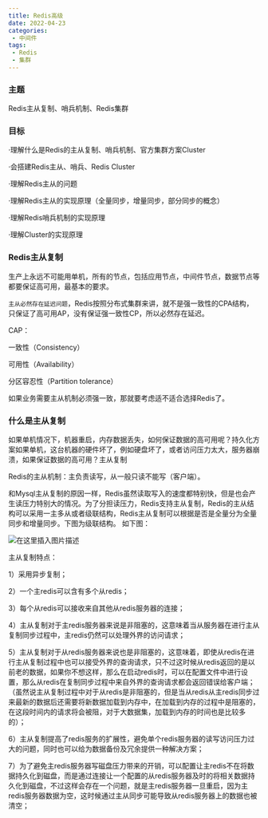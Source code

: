 ```yaml
---
title: Redis高级
date: 2022-04-23
categories:
 - 中间件
tags:
 - Redis
 - 集群
---
```


### 主题

Redis主从复制、哨兵机制、Redis集群

### 目标

·理解什么是Redis的主从复制、哨兵机制、官方集群方案Cluster

·会搭建Redis主从、哨兵、Redis Cluster

·理解Redis主从的问题

·理解Redis主从的实现原理（全量同步，增量同步，部分同步的概念）

·理解Redis哨兵机制的实现原理

·理解Cluster的实现原理

### Redis主从复制

生产上永远不可能用单机，所有的节点，包括应用节点，中间件节点，数据节点等都要保证高可用，最基本的要求。

`主从必然存在延迟问题`，Redis按照分布式集群来讲，就不是强一致性的CPA结构，只保证了高可用AP，没有保证强一致性CP，所以必然存在延迟。

CAP：

一致性（Consistency）

可用性（Availability）

分区容忍性（Partition tolerance）

如果业务需要主从机制必须强一致，那就要考虑适不适合选择Redis了。

### 什么是主从复制

如果单机情况下，机器重启，内存数据丢失，如何保证数据的高可用呢？持久化方案如果单机，这台机器的硬件坏了，例如硬盘坏了，或者访问压力太大，服务器崩溃，如果保证数据的高可用？主从复制

Redis的主从机制：主负责读写，从一般只读不能写（客户端）。

和Mysql主从复制的原因一样，Redis虽然读取写入的速度都特别快，但是也会产生读压力特别大的情况。为了分担读压力，Redis支持主从复制，Redis的主从结构可以采用一主多从或者级联结构，Redis主从复制可以根据是否是全量分为全量同步和增量同步。下图为级联结构。 如下图：

![在这里插入图片描述](https://img-blog.csdnimg.cn/c40fc0bffe2d4097a038cf3f11714122.png)

主从复制特点：

1）采用异步复制；

2）一个主redis可以含有多个从redis；

3）每个从redis可以接收来自其他从redis服务器的连接；

4）主从复制对于主redis服务器来说是非阻塞的，这意味着当从服务器在进行主从复制同步过程中，主redis仍然可以处理外界的访问请求；

5）主从复制对于从redis服务器来说也是非阻塞的，这意味着，即使从redis在进行主从复制过程中也可以接受外界的查询请求，只不过这时候从redis返回的是以前老的数据，如果你不想这样，那么在启动redis时，可以在配置文件中进行设置，那么从redis在复制同步过程中来自外界的查询请求都会返回错误给客户端；（虽然说主从复制过程中对于从redis是非阻塞的，但是当从redis从主redis同步过来最新的数据后还需要将新数据加载到内存中，在加载到内存的过程中是阻塞的，在这段时间内的请求将会被阻，对于大数据集，加载到内存的时间也是比较多的）；

6）主从复制提高了redis服务的扩展性，避免单个redis服务器的读写访问压力过大的问题，同时也可以给为数据备份及冗余提供一种解决方案；

7）为了避免主redis服务器写磁盘压力带来的开销，可以配置让主redis不在将数据持久化到磁盘，而是通过连接让一个配置的从redis服务器及时的将相关数据持久化到磁盘，不过这样会存在一个问题，就是主redis服务器一旦重启，因为主redis服务器数据为空，这时候通过主从同步可能导致从redis服务器上的数据也被清空；

